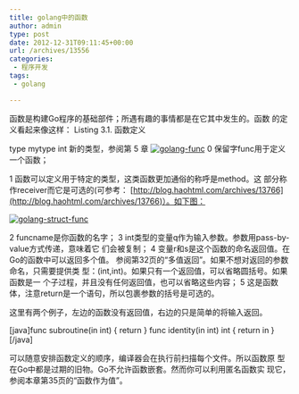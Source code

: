 ```yaml
---
title: golang中的函数
author: admin
type: post
date: 2012-12-31T09:11:45+00:00
url: /archives/13556
categories:
 - 程序开发
tags:
 - golang

---
```

函数是构建Go程序的基础部件；所遇有趣的事情都是在它其中发生的。函数
的定义看起来像这样：
Listing 3.1. 函数定义

type mytype int 新的类型，参阅第 5 章
[![golang-func](http://blog.haohtml.com/wp-content/uploads/2012/12/golang-func.png)][1]
0 保留字func用于定义一个函数；


1 函数可以定义用于特定的类型，这类函数更加通俗的称呼是method。这
部分称作receiver而它是可选的(可参考： [http://blog.haohtml.com/archives/13766](http://blog.haohtml.com/archives/13766)）。如下图：

[![golang-struct-func](http://blog.haohtml.com/wp-content/uploads/2012/12/golang-struct-func.png)][2]

2 funcname是你函数的名字；
3 int类型的变量q作为输入参数。参数用pass-by-value方式传递，意味着它
们会被复制；
4 变量r和s是这个函数的命名返回值。在Go的函数中可以返回多个值。
参阅第32页的“多值返回”。如果不想对返回的参数命名，只需要提供类
型：(int,int)。如果只有一个返回值，可以省略圆括号。如果函数是一
个子过程，并且没有任何返回值，也可以省略这些内容；
5 这是函数体，注意return是一个语句，所以包裹参数的括号是可选的。

这里有两个例子，左边的函数没有返回值，右边的只是简单的将输入返回。

[java]func subroutine(in int) {
return
}
func identity(in int) int {
return in
}[/java]

可以随意安排函数定义的顺序，编译器会在执行前扫描每个文件。所以函数原
型在Go中都是过期的旧物。Go不允许函数嵌套。然而你可以利用匿名函数实
现它，参阅本章第35页的“函数作为值”。

 [1]: http://blog.haohtml.com/wp-content/uploads/2012/12/golang-func.png
 [2]: http://blog.haohtml.com/wp-content/uploads/2012/12/golang-struct-func.png